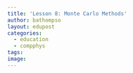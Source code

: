 ```yaml
---
title: 'Lesson 8: Monte Carlo Methods'
author: bathompso
layout: edupost
categories:
  - education
  - compphys
tags:
image: 
---
```


